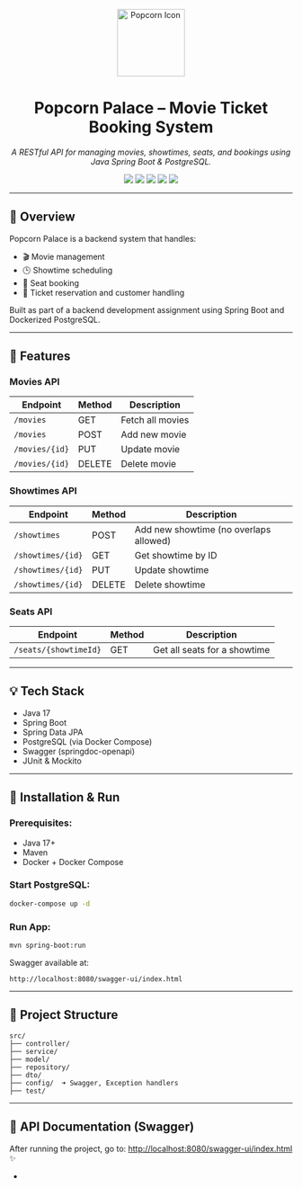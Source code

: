 <p align="center">
  <img src="https://cdn-icons-png.flaticon.com/512/2935/2935125.png" width="120" alt="Popcorn Icon" />
</p>

<h1 align="center">Popcorn Palace – Movie Ticket Booking System</h1>

<p align="center">
  <em>A RESTful API for managing movies, showtimes, seats, and bookings using Java Spring Boot & PostgreSQL.</em>
</p>

<p align="center">
  <img src="https://img.shields.io/badge/Spring%20Boot-2.7.0-brightgreen" />
  <img src="https://img.shields.io/badge/Java-17-blue" />
  <img src="https://img.shields.io/badge/PostgreSQL-Database-blue" />
  <img src="https://img.shields.io/badge/License-MIT-lightgrey" />
  <img src="https://img.shields.io/badge/Status-Completed-brightgreen" />
</p>

---

## 📅 Overview
Popcorn Palace is a backend system that handles:
- 🎬 Movie management
- 🕒 Showtime scheduling
- 🍿 Seat booking
- 📄 Ticket reservation and customer handling

Built as part of a backend development assignment using Spring Boot and Dockerized PostgreSQL.

---

## 🔧 Features

### Movies API
| Endpoint | Method | Description |
|----------|--------|-------------|
| `/movies` | GET | Fetch all movies |
| `/movies` | POST | Add new movie |
| `/movies/{id}` | PUT | Update movie |
| `/movies/{id}` | DELETE | Delete movie |

### Showtimes API
| Endpoint | Method | Description |
|----------|--------|-------------|
| `/showtimes` | POST | Add new showtime (no overlaps allowed) |
| `/showtimes/{id}` | GET | Get showtime by ID |
| `/showtimes/{id}` | PUT | Update showtime |
| `/showtimes/{id}` | DELETE | Delete showtime |


### Seats API
| Endpoint | Method | Description |
|----------|--------|-------------|
| `/seats/{showtimeId}` | GET | Get all seats for a showtime |

---

## 💡 Tech Stack
- Java 17
- Spring Boot
- Spring Data JPA
- PostgreSQL (via Docker Compose)
- Swagger (springdoc-openapi)
- JUnit & Mockito

---

## 📄 Installation & Run

### Prerequisites:
- Java 17+
- Maven
- Docker + Docker Compose

### Start PostgreSQL:
```bash
docker-compose up -d
```

### Run App:
```bash
mvn spring-boot:run
```

Swagger available at:
```
http://localhost:8080/swagger-ui/index.html
```

---

## 📖 Project Structure
```
src/
├── controller/
├── service/
├── model/
├── repository/
├── dto/
├── config/  ➜ Swagger, Exception handlers
├── test/
```

---

## 🔮 API Documentation (Swagger)
After running the project, go to: [http://localhost:8080/swagger-ui/index.html](http://localhost:8080/swagger-ui/index.html) ✨

-
